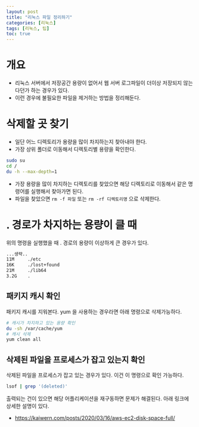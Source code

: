```yaml
---
layout: post
title: "리눅스 파일 정리하기"
categories: [리눅스]
tags: [리눅스, 팁]
toc: true
---
```



# 개요
- 리눅스 서버에서 저장공간 용량이 없어서 웹 서버 로그파일이 더이상 저장되지 않는다던가 하는 경우가 있다. 
- 이런 경우에 불필요한 파일을 제거하는 방법을 정리해둔다. 

# 삭제할 곳 찾기
- 일단 어느 디렉토리가 용량을 많이 차지하는지 찾아내야 한다. 
- 가장 상위 폴더로 이동해서 디렉토리별 용량을 확인한다. 

```sh
sudo su
cd /
du -h --max-depth=1
```

- 가장 용량을 많이 차지하는 디렉토리를 찾았으면 해당 디렉토리로 이동해서 같은 명령어를 실행해서 찾아가면 된다. 
- 파일을 찾았으면 `rm -f 파일` 또는 `rm -rf 디렉토리명` 으로 삭제한다. 

# . 경로가 차지하는 용량이 클 때
위의 명령을 실행했을 때 . 경로의 용량이 이상하게 큰 경우가 있다. 

```sh
...생략..
11M     ./etc
16K     ./lost+found
21M     ./lib64
3.2G    .
```

## 패키지 캐시 확인
패키지 캐시를 지워본다. yum 을 사용하는 경우라면 아래 명령으로 삭제가능하다. 

```sh
# 캐시가 차지하고 있는 용량 확인
du -sh /var/cache/yum 
# 캐시 삭제
yum clean all
```

## 삭제된 파일을 프로세스가 잡고 있는지 확인
삭제된 파일을 프로세스가 잡고 있는 경우가 있다. 이건 이 명령으로 확인 가능하다. 

```sh
lsof | grep '(deleted)'
```

출력되는 건이 있으면 해당 어플리케이션을 재구동하면 문제가 해결된다. 아래 링크에 상세한 설명이 있다. 
- https://kaiwern.com/posts/2020/03/16/aws-ec2-disk-space-full/